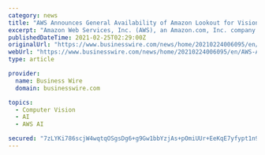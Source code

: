 ```yaml
---
category: news
title: "AWS Announces General Availability of Amazon Lookout for Vision"
excerpt: "Amazon Web Services, Inc. (AWS), an Amazon.com, Inc. company (NASDAQ: AMZN), announced the general availability of Amazon Lookout for Vision, a"
publishedDateTime: 2021-02-25T02:29:00Z
originalUrl: "https://www.businesswire.com/news/home/20210224006095/en/AWS-Announces-General-Availability-of-Amazon-Lookout-for-Vision"
webUrl: "https://www.businesswire.com/news/home/20210224006095/en/AWS-Announces-General-Availability-of-Amazon-Lookout-for-Vision"
type: article

provider:
  name: Business Wire
  domain: businesswire.com

topics:
  - Computer Vision
  - AI
  - AWS AI

secured: "7zLYKi786scjW4wqtqOSgsDg6+g9Gw1bbYzjAs+pOmiUUr+EeKqE7yfypt1n9eNvAiqiYjNjU8PQ0i3nyFWTFYgmwGXJ6tWH05xd24E9yT1ATpmtdQ/tI9Ghe1KuGb7KT5rgK7MopMko7XcLH9AOyDEGp8akQ8P51gL9TT52e9qxqsZ53YMkphyRiWGZlEI2VGPD83km4O2DTWunz6JuBXZzYRYGDFqYYfdc1rOht+baEDRRrpi8apBjQ7mwkghnFnGYDs5ST6NpZdmuL/eGTe8QuLBCXFZBeM+ouyZnGoHVqtw5eXfjLEev3tgeD5/l+jeRR8nZ/MnkreZlNsZF2OumQLsKa3AWfHv7/GmNXjU=;nMkeV8uuKTRJzW4H5VE4hg=="
---
```


